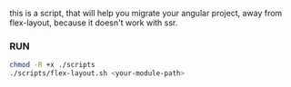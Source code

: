 this is a script, that will help you migrate your angular project, away from flex-layout, because it doesn't work with ssr.

### RUN
```bash
chmod -R +x ./scripts
./scripts/flex-layout.sh <your-module-path>
```